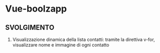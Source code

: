 Vue-boolzapp
===

## SVOLGIMENTO

1. Visualizzazione dinamica della lista contatti: tramite la direttiva v-for, visualizzare nome e immagine di ogni contatto
